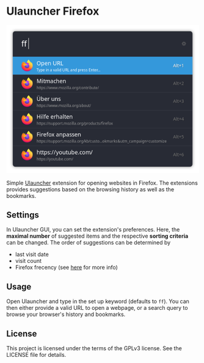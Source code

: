 # Ulauncher Firefox

![screenshot](images/screenshot.png)

Simple [Ulauncher](https://ulauncher.io) extension for opening websites in Firefox. The extensions provides suggestions
based on the browsing history as well as the bookmarks.

## Settings

In Ulauncher GUI, you can set the extension's preferences. Here, the **maximal number** of suggested items and the
respective **sorting criteria** can be changed. The order of suggestions can be determined by  

- last visit date
- visit count
- Firefox frecency (see [here](https://developer.mozilla.org/en-US/docs/Mozilla/Tech/Places/Frecency_algorithm) for
  more info)

## Usage

Open Ulauncher and type in the set up keyword (defaults to `ff`). You can then either provide a valid URL to open a
webpage, or a search query to browse your browser's history and bookmarks.

## License

This project is licensed under the terms of the GPLv3 license. See the LICENSE file for details.
